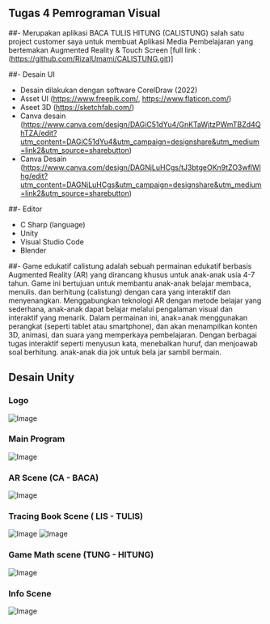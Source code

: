 ## Tugas 4 Pemrograman Visual
##- Merupakan aplikasi BACA TULIS HITUNG (CALISTUNG) salah satu project customer saya untuk membuat Aplikasi Media Pembelajaran yang bertemakan Augmented Reality & Touch Screen [full link : (https://github.com/RizalUmami/CALISTUNG.git)]

##- Desain UI
- Desain dilakukan dengan software CorelDraw (2022)
- Asset UI (https://www.freepik.com/, https://www.flaticon.com/)
- Aseet 3D (https://sketchfab.com/)
- Canva desain (https://www.canva.com/design/DAGiC51dYu4/GnKTaWjtzPWmTBZd4QhTZA/edit?utm_content=DAGiC51dYu4&utm_campaign=designshare&utm_medium=link2&utm_source=sharebutton)
- Canva Desain (https://www.canva.com/design/DAGNjLuHCgs/tJ3btgeOKn9tZO3wflWlhg/edit?utm_content=DAGNjLuHCgs&utm_campaign=designshare&utm_medium=link2&utm_source=sharebutton)
  
##- Editor
- C Sharp (language)
- Unity
- Visual Studio Code
- Blender

##-
Game edukatif calistung adalah sebuah permainan edukatif berbasis Augmented Reality (AR) yang dirancang khusus untuk anak-anak usia 4-7 tahun. Game ini bertujuan untuk membantu anak-anak belajar membaca, menulis. dan berhitung (calistung) dengan cara yang interaktif dan menyenangkan. Menggabungkan teknologi AR dengan metode belajar yang sederhana, anak-anak dapat belajar melalui pengalaman visual dan interaktif yang menarik. Dalam permainan ini, anak=anak menggunakan perangkat (seperti tablet atau smartphone), dan akan menampilkan konten 3D, animasi, dan suara yang memperkaya pembelajaran. Dengan berbagai tugas interaktif seperti menyusun kata, menebalkan huruf, dan menjoawab soal berhitung. anak-anak dia jok untuk bela jar sambil bermain.

## Desain Unity
### Logo
![Image](https://github.com/user-attachments/assets/992b4f32-a9a0-4d56-92a9-531634b464d7)
### Main Program
![Image](https://github.com/user-attachments/assets/2f4ee4a1-18ff-479e-95cc-908e32b45068)
### AR Scene (CA - BACA)
![Image](https://github.com/user-attachments/assets/b8063804-cc4c-4966-9417-f7cb28d659a5)
### Tracing Book Scene ( LIS - TULIS)
![Image](https://github.com/user-attachments/assets/44cf211b-8d83-4245-8e27-e6c81027da8e)
![Image](https://github.com/user-attachments/assets/03fd99c9-c8b3-4ebb-9ca8-e038eb58b6f5)
### Game Math scene (TUNG - HITUNG)
![Image](https://github.com/user-attachments/assets/9738d216-a779-428b-94b7-77d090747c0e)
### Info Scene 
![Image](https://github.com/user-attachments/assets/7bf86ff0-8ca2-4bec-bb5a-cbed1fa410fe)

